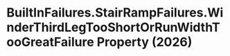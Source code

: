 # BuiltInFailures.StairRampFailures.WinderThirdLegTooShortOrRunWidthTooGreatFailure Property (2026)

﻿